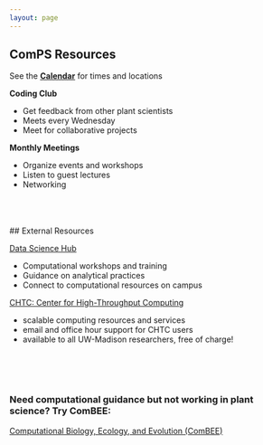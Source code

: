 ```yaml
---
layout: page
---
```


## ComPS Resources  
See the **[Calendar](https://uw-madison-comps.github.io/calendar)** for times and locations

**Coding Club**  
- Get feedback from other plant scientists
- Meets every Wednesday
- Meet for collaborative projects

**Monthly Meetings**
- Organize events and workshops
- Listen to guest lectures
- Networking  
  
 <br>
 <br>
 <br>
## External Resources

[Data Science Hub](https://datascience.wisc.edu/)
- Computational workshops and training
- Guidance on analytical practices
- Connect to computational resources on campus

[CHTC: Center for High-Throughput Computing](http://chtc.cs.wisc.edu/check-quota.shtml)
- scalable computing resources and services
- email and office hour support for CHTC users
- available to all UW-Madison researchers, free of charge!

<br>
<br>
<br>

### Need computational guidance but not working in plant science? Try ComBEE:  
[Computational Biology, Ecology, and Evolution (ComBEE)](https://combee-uw-madison.github.io/studyGroup/) 

